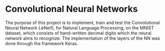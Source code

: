 # Convolutional Neural Networks

The purpose of this project is to implement, train and test the Convolutional Neural Network LeNet5, for Natural Language Processing, on the MNIST dataset, which consists of hand-written decimal digits which the neural network aims to recognize. The implementation of the layers of the NN was done through the framework Keras. 